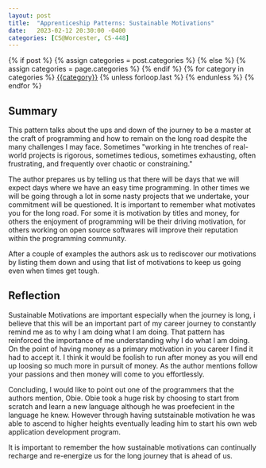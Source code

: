 ```yaml
---
layout: post
title:  "Apprenticeship Patterns: Sustainable Motivations"
date:   2023-02-12 20:30:00 -0400
categories: [CS@Worcester, CS-448]
---
```

<div class="post-categories">
  {% if post %}
    {% assign categories = post.categories %}
  {% else %}
    {% assign categories = page.categories %}
  {% endif %}
  {% for category in categories %}
  <a href="{{site.baseurl}}/categories/#{{category|slugize}}">{{category}}</a>
  {% unless forloop.last %}&nbsp;{% endunless %}
  {% endfor %}
</div>

## Summary
This pattern talks about the ups and down of the journey to be a master at the craft of programming and how to remain on the long road despite the many challenges I may face. Sometimes "working in hte trenches of real-world projects is rigorous, sometimes tedious, sometimes exhausting, often frustrating, and frequently over chaotic or constraining."

The author prepares us by telling us that there will be days that we will expect days where we have an easy time programming. In other times we will be going through a lot in some nasty projects that we undertake, your commitment will be questioned. It is important to remember what motivates you for the long road. For some it is motivation by titles and money, for others the enjoyment of programming will be their driving motivation, for others working on open source softwares will improve their reputation within the programming community.

After a couple of examples the authors ask us to rediscover our motivations by listing them down and using that list of motivations to keep us going even when times get tough.

## Reflection
Sustainable Motivations are important especially when the journey is long, i believe that this will be an important part of my career journey to constantly remind me as to why I am doing what I am doing. That pattern has reinforced the importance of me understanding why I do what I am doing. On the point of having money as a primary motivation in you career I find it had to accept it. I think it would be foolish to run after money as you will end up loosing so much more in pursuit of money. As the author mentions follow your passions and then money will come to you effortlessly.

Concluding, I would like to point out one of the programmers that the authors mention, Obie. Obie took a huge risk by choosing to start from scratch and learn a new language although he was proefecient in the language he knew. However through having sutstainable motivation he was able to ascend to higher heights eventually leading him to start his own web application development program.

It is important to remember the how sustainable motivations can continually recharge and re-energize us for the long journey that is ahead of us.
